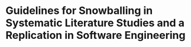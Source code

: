 # Guidelines for Snowballing in Systematic Literature Studies and a Replication in Software Engineering


